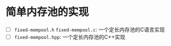 # 简单内存池的实现

- [ ] `fixed-mempool.h` `fixed-mempool.c`:
        一个定长内存池的C语言实现
- [ ] `fixed-mempool.hpp`:
        一个定长内存池的C++实现
